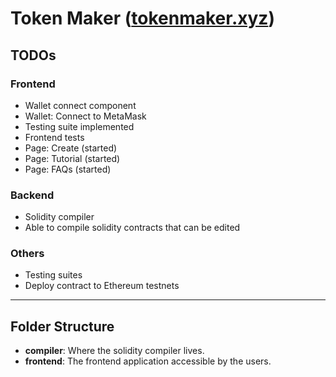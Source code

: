 # Token Maker ([tokenmaker.xyz](https://tokenmaker.xyz))

## TODOs

### Frontend

- Wallet connect component
- Wallet: Connect to MetaMask
- Testing suite implemented
- Frontend tests
- Page: Create (started)
- Page: Tutorial (started)
- Page: FAQs (started)

### Backend

- Solidity compiler
- Able to compile solidity contracts that can be edited

### Others

- Testing suites
- Deploy contract to Ethereum testnets

---

## Folder Structure

- **compiler**: Where the solidity compiler lives.
- **frontend**: The frontend application accessible by the users.
